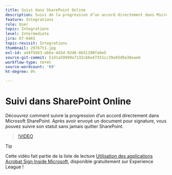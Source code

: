```yaml
---
title: Suivi dans SharePoint Online
description: Suivi de la progression d’un accord directement dans Microsoft Sharepoint
feature: Integrations
role: User
topic: Integrations
level: Intermediate
jira: KT-6465
topic-revisit: Integrations
thumbnail: 29767t1.jpg
exl-id: ad4f5d43-ab6a-4d2d-92d6-8b51198fa0e5
source-git-commit: 51d1a59999a7132cb6e47351cc39a93d9a38eaeb
workflow-type: tm+mt
source-wordcount: '69'
ht-degree: 0%

---
```


# Suivi dans SharePoint Online

Découvrez comment suivre la progression d’un accord directement dans Microsoft SharePoint. Après avoir envoyé un document pour signature, vous pouvez suivre son statut sans jamais quitter SharePoint.

>[!VIDEO](https://video.tv.adobe.com/v/29767t1?quality=12&learn=on&hidetitle=true)

>[!TIP]
>
>Cette vidéo fait partie de la liste de lecture [Utilisation des applications Acrobat Sign Inside Microsoft](https://experienceleague.adobe.com/en/playlists/acrobat-sign-integrate-microsoft-apps), disponible gratuitement sur Experience League !
